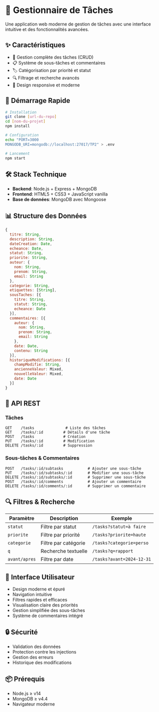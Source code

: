 # 📝 Gestionnaire de Tâches

Une application web moderne de gestion de tâches avec une interface intuitive et des fonctionnalités avancées.

## ✨ Caractéristiques

- 🎯 Gestion complète des tâches (CRUD)
- 📋 Système de sous-tâches et commentaires
- 🏷️ Catégorisation par priorité et statut
- 🔍 Filtrage et recherche avancés
- 📱 Design responsive et moderne

## 🚀 Démarrage Rapide

```bash
# Installation
git clone [url-du-repo]
cd [nom-du-projet]
npm install

# Configuration
echo "PORT=3000
MONGODB_URI=mongodb://localhost:27017/TP2" > .env

# Lancement
npm start
```

## 🛠️ Stack Technique

- **Backend**: Node.js + Express + MongoDB
- **Frontend**: HTML5 + CSS3 + JavaScript vanilla
- **Base de données**: MongoDB avec Mongoose

## 📊 Structure des Données

```javascript
{
  titre: String,
  description: String,
  dateCreation: Date,
  echeance: Date,
  statut: String,
  priorite: String,
  auteur: {
    nom: String,
    prenom: String,
    email: String
  },
  categorie: String,
  etiquettes: [String],
  sousTaches: [{
    titre: String,
    statut: String,
    echeance: Date
  }],
  commentaires: [{
    auteur: {
      nom: String,
      prenom: String,
      email: String
    },
    date: Date,
    contenu: String
  }],
  historiqueModifications: [{
    champModifie: String,
    ancienneValeur: Mixed,
    nouvelleValeur: Mixed,
    date: Date
  }]
}
```

## 🔌 API REST

### Tâches
```
GET    /tasks              # Liste des tâches
GET    /tasks/:id         # Détails d'une tâche
POST   /tasks             # Création
PUT    /tasks/:id         # Modification
DELETE /tasks/:id         # Suppression
```

### Sous-tâches & Commentaires
```
POST   /tasks/:id/subtasks           # Ajouter une sous-tâche
PUT    /tasks/:id/subtasks/:id       # Modifier une sous-tâche
DELETE /tasks/:id/subtasks/:id       # Supprimer une sous-tâche
POST   /tasks/:id/comments           # Ajouter un commentaire
DELETE /tasks/:id/comments/:id       # Supprimer un commentaire
```

## 🔍 Filtres & Recherche

| Paramètre | Description | Exemple |
|-----------|-------------|---------|
| `statut` | Filtre par statut | `/tasks?statut=à faire` |
| `priorite` | Filtre par priorité | `/tasks?priorite=haute` |
| `categorie` | Filtre par catégorie | `/tasks?categorie=perso` |
| `q` | Recherche textuelle | `/tasks?q=rapport` |
| `avant/apres` | Filtre par date | `/tasks?avant=2024-12-31` |

## 📱 Interface Utilisateur

- Design moderne et épuré
- Navigation intuitive
- Filtres rapides et efficaces
- Visualisation claire des priorités
- Gestion simplifiée des sous-tâches
- Système de commentaires intégré

## 🔒 Sécurité

- Validation des données
- Protection contre les injections
- Gestion des erreurs
- Historique des modifications

## 📦 Prérequis

- Node.js ≥ v14
- MongoDB ≥ v4.4
- Navigateur moderne
